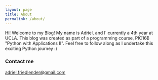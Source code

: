 ```yaml
---
layout: page
title: About
permalink: /about/
---
```


Hi! Welcome to my Blog! My name is Adriel, and I' currently a 4th year at UCLA. This blog was created as part of a programming course, PIC16B "Python with Applications II". Feel free to follow along as I undertake this exciting Python journey :)

<!--- 
### More Information

A place to include any other types of information that you'd like to include about yourself.
--> 

### Contact me

[adriel.friedlender@gmail.com](mailto:adriel.friedlender@gmail.com)